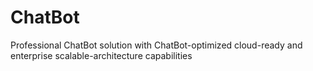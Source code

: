 # ChatBot
Professional ChatBot solution with ChatBot-optimized cloud-ready and enterprise scalable-architecture capabilities
